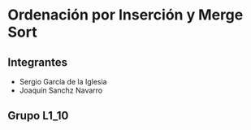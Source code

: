 # Ordenación por Inserción y Merge Sort
## Integrantes
* Sergio García de la Iglesia
* Joaquín Sanchz Navarro

## Grupo L1_10
